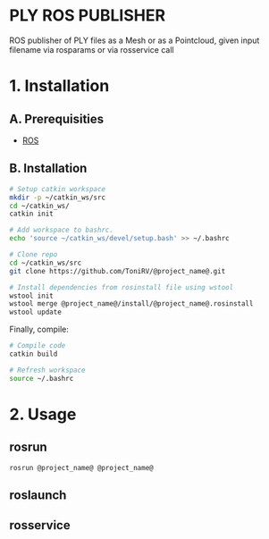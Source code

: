 # PLY ROS PUBLISHER

ROS publisher of PLY files as a Mesh or as a Pointcloud, given input filename via rosparams or via rosservice call


# 1. Installation

## A. Prerequisities

- [ROS](https://www.ros.org/install/)

## B. Installation

```bash
# Setup catkin workspace
mkdir -p ~/catkin_ws/src
cd ~/catkin_ws/
catkin init

# Add workspace to bashrc.
echo 'source ~/catkin_ws/devel/setup.bash' >> ~/.bashrc

# Clone repo
cd ~/catkin_ws/src
git clone https://github.com/ToniRV/@project_name@.git

# Install dependencies from rosinstall file using wstool
wstool init
wstool merge @project_name@/install/@project_name@.rosinstall
wstool update
```

Finally, compile:

```bash
# Compile code
catkin build

# Refresh workspace
source ~/.bashrc
```

# 2. Usage

## rosrun
```
rosrun @project_name@ @project_name@
```

## roslaunch

## rosservice
